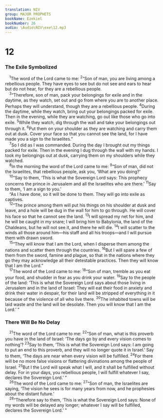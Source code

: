 ```yaml
---
translation: NIV
group: MAJOR PROPHETS
bookName: Ezekiel 
bookNumber: 26
audio: \Audio\NIV\exe\12.mp3
---
```


<div class="title"><h1>12</h1><h3>The Exile Symbolized </h3></div>
<span class="verse exe_12_1"> <sup>1</sup>The word of the Lord came to me: </span>
<span class="verse exe_12_2"><sup>2</sup>“Son of man, you are living among a rebellious people. They have eyes to see but do not see and ears to hear but do not hear, for they are a rebellious people. <br/></span>
<span class="verse exe_12_3"> <sup>3</sup>“Therefore, son of man, pack your belongings for exile and in the daytime, as they watch, set out and go from where you are to another place. Perhaps they will understand, though they are a rebellious people. </span>
<span class="verse exe_12_4"><sup>4</sup>During the daytime, while they watch, bring out your belongings packed for exile. Then in the evening, while they are watching, go out like those who go into exile. </span>
<span class="verse exe_12_5"><sup>5</sup>While they watch, dig through the wall and take your belongings out through it. </span>
<span class="verse exe_12_6"><sup>6</sup>Put them on your shoulder as they are watching and carry them out at dusk. Cover your face so that you cannot see the land, for I have made you a sign to the Israelites.” <br/></span>
<span class="verse exe_12_7"> <sup>7</sup>So I did as I was commanded. During the day I brought out my things packed for exile. Then in the evening I dug through the wall with my hands. I took my belongings out at dusk, carrying them on my shoulders while they watched. <br/></span>
<span class="verse exe_12_8"> <sup>8</sup>In the morning the word of the Lord came to me: </span>
<span class="verse exe_12_9"><sup>9</sup>“Son of man, did not the Israelites, that rebellious people, ask you, ‘What are you doing?’ <br/></span>
<span class="verse exe_12_10"> <sup>10</sup>“Say to them, ‘This is what the Sovereign Lord says: This prophecy concerns the prince in Jerusalem and all the Israelites who are there.’ </span>
<span class="verse exe_12_11"><sup>11</sup>Say to them, ‘I am a sign to you.’ <br/> “As I have done, so it will be done to them. They will go into exile as captives. <br/></span>
<span class="verse exe_12_12"> <sup>12</sup>“The prince among them will put his things on his shoulder at dusk and leave, and a hole will be dug in the wall for him to go through. He will cover his face so that he cannot see the land. </span>
<span class="verse exe_12_13"><sup>13</sup>I will spread my net for him, and he will be caught in my snare; I will bring him to Babylonia, the land of the Chaldeans, but he will not see it, and there he will die. </span>
<span class="verse exe_12_14"><sup>14</sup>I will scatter to the winds all those around him—his staff and all his troops—and I will pursue them with drawn sword. <br/></span>
<span class="verse exe_12_15"> <sup>15</sup>“They will know that I am the Lord, when I disperse them among the nations and scatter them through the countries. </span>
<span class="verse exe_12_16"><sup>16</sup>But I will spare a few of them from the sword, famine and plague, so that in the nations where they go they may acknowledge all their detestable practices. Then they will know that I am the Lord.” <br/></span>
<span class="verse exe_12_17"> <sup>17</sup>The word of the Lord came to me: </span>
<span class="verse exe_12_18"><sup>18</sup>“Son of man, tremble as you eat your food, and shudder in fear as you drink your water. </span>
<span class="verse exe_12_19"><sup>19</sup>Say to the people of the land: ‘This is what the Sovereign Lord says about those living in Jerusalem and in the land of Israel: They will eat their food in anxiety and drink their water in despair, for their land will be stripped of everything in it because of the violence of all who live there. </span>
<span class="verse exe_12_20"><sup>20</sup>The inhabited towns will be laid waste and the land will be desolate. Then you will know that I am the Lord.’ ” <br/></span>
<div class="title"><h3>There Will Be No Delay </h3></div>
<span class="verse exe_12_21"> <sup>21</sup>The word of the Lord came to me: </span>
<span class="verse exe_12_22"><sup>22</sup>“Son of man, what is this proverb you have in the land of Israel: ‘The days go by and every vision comes to nothing’? </span>
<span class="verse exe_12_23"><sup>23</sup>Say to them, ‘This is what the Sovereign Lord says: I am going to put an end to this proverb, and they will no longer quote it in Israel.’ Say to them, ‘The days are near when every vision will be fulfilled. </span>
<span class="verse exe_12_24"><sup>24</sup>For there will be no more false visions or flattering divinations among the people of Israel. </span>
<span class="verse exe_12_25"><sup>25</sup>But I the Lord will speak what I will, and it shall be fulfilled without delay. For in your days, you rebellious people, I will fulfill whatever I say, declares the Sovereign Lord.’ ” <br/></span>
<span class="verse exe_12_26"> <sup>26</sup>The word of the Lord came to me: </span>
<span class="verse exe_12_27"><sup>27</sup>“Son of man, the Israelites are saying, ‘The vision he sees is for many years from now, and he prophesies about the distant future.’ <br/></span>
<span class="verse exe_12_28"> <sup>28</sup>“Therefore say to them, ‘This is what the Sovereign Lord says: None of my words will be delayed any longer; whatever I say will be fulfilled, declares the Sovereign Lord.’ ” <br/></span>
